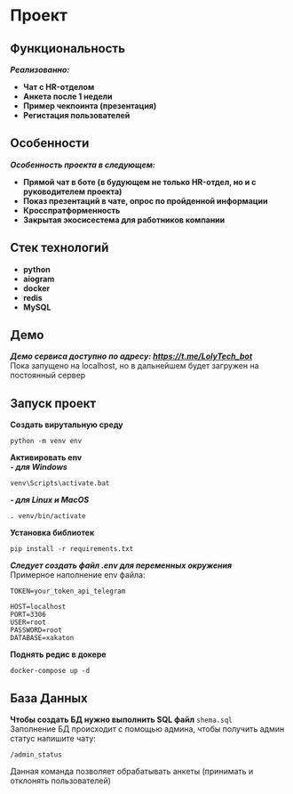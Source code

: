 # Проект
## Функциональность
***Реализованно:***
- **Чат с HR-отделом**
- **Анкета после 1 недели** 
- **Пример чекпоинта (презентация)**
- **Регистация пользователей**
  
  
## Особенности
***Особенность проекта в следующем:***
- **Прямой чат в боте (в будующем не только HR-отдел, но и с руководителем проекта)**
- **Показ презентаций в чате, опрос по пройденной информации**
- **Кросспратформенность**
- **Закрытая экосисестема для работников компании**

## Стек технологий
  
- **python**
- **aiogram**
- **docker**
- **redis**
- **MySQL**

## Демо
***Демо сервиса доступно по адресу: https://t.me/LolyTech_bot***  
Пока запущено на localhost, но в дальнейшем будет загружен на постоянный сервер

## Запуск проект
**Создать вирутальную среду**   
```commandline
python -m venv env
```
**Активировать env**  
***- для Windows***
```commandline
venv\Scripts\activate.bat
```
***- для Linux и MacOS***
```commandline
. venv/bin/activate
```
**Установка библиотек**
```commandline
pip install -r requirements.txt
```  
***Следует создать файл .env для переменных окружения***  
Примерное наполнение env файла:  
```commandline
TOKEN=your_token_api_telegram

HOST=localhost
PORT=3306
USER=root
PASSWORD=root
DATABASE=xakaton
```

**Поднять редис в докере**
```commandline
docker-compose up -d
```
## База Данных
**Чтобы создать БД нужно выполнить SQL файл** `shema.sql`  
Заполнение БД происходит с помощью админа, чтобы получить админ статус напишите чату:  
```
/admin_status
```
Данная команда позволяет обрабатывать анкеты (принимать и отклонять пользователей)